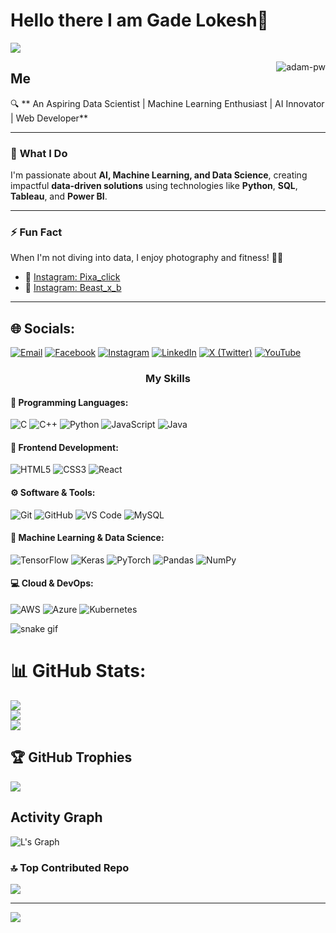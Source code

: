 # Hello there I am Gade Lokesh👋

![](https://github.com/halfrost/halfrost/blob/master/icons/header_.png)

<p><img align="right" src="https://github.com/Adam-pw/Adam-pw/blob/main/animation_500_kxa883sd.gif" alt="adam-pw" /></p>


## Me 

🔍 ** An Aspiring Data Scientist | Machine Learning Enthusiast | AI Innovator | Web Developer**

---

### 🌱 **What I Do**
I'm passionate about **AI, Machine Learning, and Data Science**, creating impactful **data-driven solutions** using technologies like **Python**, **SQL**, **Tableau**, and **Power BI**.

---

### ⚡ **Fun Fact**
When I'm not diving into data, I enjoy photography and fitness! 📸💪  
- 📸 [Instagram: Pixa_click](https://www.instagram.com/pixa_click/)
- 💪 [Instagram: Beast_x_b](https://www.instagram.com/beast_x_b/)

---









## 🌐 Socials:

[![Email](https://img.shields.io/badge/Email-%23D14836.svg?style=for-the-badge&logo=gmail&logoColor=white)](mailto:gadelokeshp@gmail.com)
[![Facebook](https://img.shields.io/badge/Facebook-%231877F2.svg?style=for-the-badge&logo=Facebook&logoColor=white)](https://facebook.com/LokeshJBannuGade) 
[![Instagram](https://img.shields.io/badge/Instagram-%23E4405F.svg?style=for-the-badge&logo=Instagram&logoColor=white)](https://instagram.com/lurn2gather) 
[![LinkedIn](https://img.shields.io/badge/LinkedIn-%230077B5.svg?style=for-the-badge&logo=linkedin&logoColor=white)](https://linkedin.com/in/GadeLokesh) 
[![X (Twitter)](https://img.shields.io/badge/X-black.svg?style=for-the-badge&logo=X&logoColor=white)](https://x.com/Lokesh3s33) 
[![YouTube](https://img.shields.io/badge/YouTube-%23FF0000.svg?style=for-the-badge&logo=YouTube&logoColor=white)](https://youtube.com/@Gadelokesh3)

<h3 align="center">My Skills</h3>

<h4>🚀 Programming Languages:</h4>
<p>
  <img src="https://img.shields.io/badge/C-A8B9CC?style=for-the-badge&logo=c&logoColor=white" alt="C"/>
  <img src="https://img.shields.io/badge/C++-00599C?style=for-the-badge&logo=cplusplus&logoColor=white" alt="C++"/>
  <img src="https://img.shields.io/badge/Python-3776AB?style=for-the-badge&logo=python&logoColor=white" alt="Python"/>
  <img src="https://img.shields.io/badge/JavaScript-F7DF1E?style=for-the-badge&logo=javascript&logoColor=black" alt="JavaScript"/>
  <img src="https://img.shields.io/badge/Java-007396?style=for-the-badge&logo=java&logoColor=white" alt="Java"/>
</p>

<h4>🎨 Frontend Development:</h4>
<p>
  <img src="https://img.shields.io/badge/HTML5-E34F26?style=for-the-badge&logo=html5&logoColor=white" alt="HTML5"/>
  <img src="https://img.shields.io/badge/CSS3-1572B6?style=for-the-badge&logo=css3&logoColor=white" alt="CSS3"/>
  <img src="https://img.shields.io/badge/React-61DAFB?style=for-the-badge&logo=react&logoColor=black" alt="React"/>
</p>

<h4>⚙️ Software & Tools:</h4>
<p>
  <img src="https://img.shields.io/badge/Git-F05032?style=for-the-badge&logo=git&logoColor=white" alt="Git"/>
  <img src="https://img.shields.io/badge/GitHub-181717?style=for-the-badge&logo=github&logoColor=white" alt="GitHub"/>
  <img src="https://img.shields.io/badge/VS%20Code-007ACC?style=for-the-badge&logo=visualstudiocode&logoColor=white" alt="VS Code"/>
  <img src="https://img.shields.io/badge/MySQL-4479A1?style=for-the-badge&logo=mysql&logoColor=white" alt="MySQL"/>
</p>

<h4>🤖 Machine Learning & Data Science:</h4>
<p>
  <img src="https://img.shields.io/badge/TensorFlow-FF6F00?style=for-the-badge&logo=tensorflow&logoColor=white" alt="TensorFlow"/>
  <img src="https://img.shields.io/badge/Keras-D00000?style=for-the-badge&logo=keras&logoColor=white" alt="Keras"/>
  <img src="https://img.shields.io/badge/PyTorch-EE4C2C?style=for-the-badge&logo=pytorch&logoColor=white" alt="PyTorch"/>
  <img src="https://img.shields.io/badge/Pandas-150458?style=for-the-badge&logo=pandas&logoColor=white" alt="Pandas"/>
  <img src="https://img.shields.io/badge/NumPy-013243?style=for-the-badge&logo=numpy&logoColor=white" alt="NumPy"/>
</p>

<h4>💻 Cloud & DevOps:</h4>
<p>
   <img src="https://img.shields.io/badge/AWS-%23FF9900.svg?style=for-the-badge&logo=amazon-aws&logoColor=white" alt="AWS" />
   <img src="https://img.shields.io/badge/Azure-%230072C6.svg?style=for-the-badge&logo=microsoftazure&logoColor=white" alt="Azure" />
   <img src="https://img.shields.io/badge/Kubernetes-%23326ce5.svg?style=for-the-badge&logo=kubernetes&logoColor=white" alt="Kubernetes" />
</p>

<!-- Tools and Platforms -->

![snake gif](https://github.com/gadelokesh/gadelokesh/blob/output/github-contribution-grid-snake.svg)



# 📊 GitHub Stats:
![](https://github-readme-stats.vercel.app/api?username=gadelokesh&theme=chartreuse-dark&hide_border=false&include_all_commits=true&count_private=false)<br/>
![](https://github-readme-streak-stats.herokuapp.com/?user=gadelokesh&theme=chartreuse-dark&hide_border=false)<br/>
![](https://github-readme-stats.vercel.app/api/top-langs/?username=gadelokesh&theme=chartreuse-dark&hide_border=false&include_all_commits=true&count_private=false&layout=compact)

## 🏆 GitHub Trophies
![](https://github-profile-trophy.vercel.app/?username=gadelokesh&theme=chartreuse-dark&no-frame=true&no-bg=true&margin-w=4)


<h2>Activity Graph</h2>

![L's Graph](https://github-readme-activity-graph.vercel.app/graph?username=gadelokesh&custom_title=L's%20GitHub%20Activity%20Graph&bg_color=0d1017&color=e8edf3&line=e8edf3&point=e8edf3&area_color=FFFFFF&title_color=FFFFFF&area=true)

### 🔝 Top Contributed Repo
![](https://github-contributor-stats.vercel.app/api?username=gadelokesh&limit=5&theme=chartreuse-dark&combine_all_yearly_contributions=true)

---
[![](https://visitcount.itsvg.in/api?id=gadelokesh&icon=2&color=3)](https://visitcount.itsvg.in)

<!-- Proudly created with GPRM ( https://gprm.itsvg.in ) -->
